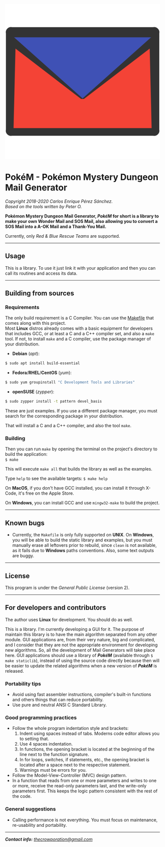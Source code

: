 <p align="center"><img src=resources/logo/pokem.png></p>  

# PokéM - Pokémon Mystery Dungeon Mail Generator

*Copyright 2018-2020 Carlos Enrique Pérez Sánchez.*  
*Based on the tools written by Peter O.*

**Pokémon Mystery Dungeon Mail Generator, *PokéM* for short is a library to make your own Wonder Mail and SOS Mail, also allowing you to convert a SOS Mail into a A-OK Mail and a Thank-You Mail.**  

Currently, only *Red & Blue Rescue Teams* are supported.

-----------------------------------------------------------------------------------------------------------------------------------

## Usage
This is a library. To use it just link it with your application and then you can call its routines and access its data.

-----------------------------------------------------------------------------------------------------------------------------------

## Building from sources

### Requirements
The only build requirement is a C Compiler. You can use the [Makefile](Makefile) that comes along with this project.  
Most **Linux** distros already comes with a basic equipment for developers that includes GCC, or at least a C and a C++ compiler set, and also a `make` tool. If not, to install `make` and a C compiler, use the package manager of your distribution.  

* **Debian** (*apt*):  
```sh
$ sudo apt install build-essential  
```

* **Fedora**/**RHEL**/**CentOS** (*yum*):  
```sh
$ sudo yum groupinstall "C Development Tools and Libraries"
```
  
* **openSUSE** (*zypper*):  
```sh
$ sudo zypper install -t pattern devel_basis
```

These are just examples. If you use a different package manager, you must search for the corresponding package in your distribution.

That will install a C and a C++ compiler, and also the tool `make`.  

### Building
Then you can run `make` by opening the terminal on the project's directory to build the application:  
`$ make`  

This will execute `make all` that builds the library as well as the examples.

Type `help` to see the available targets:
`$ make help`

On **MacOS**, if you don't have GCC installed, you can install it through X-Code, it's free on the Apple Store.

On **Windows**, you can install GCC and use `mingw32-make` to build the project.

-----------------------------------------------------------------------------------------------------------------------------------

## Known bugs
* Currently, the `Makefile` is only fully supported on **UNIX**. On **Windows**, you will be able to build the static library and examples, but you must manually erase all leftovers prior to rebuild, since `clean` is not available, as it fails due to **Windows** paths conventions. Also, some text outputs are buggy.

-----------------------------------------------------------------------------------------------------------------------------------

## License
This program is under the *General Public License* (version 2).  

-----------------------------------------------------------------------------------------------------------------------------------

## For developers and contributors
The author uses **Linux** for development. You should do as well.  

This is a library. I'm currently developing a GUI for it. The purpose of maintain this library is to have the main algorithm separated from any other module. GUI applications are, from their very nature, big and complicated, and I consider that they are not the appropriate environment for developing new algorithms. So, all the development of Mail Generators will take place here. GUI applications should use a library of ***PokéM*** (available through `$ make staticlib`), instead of using the source code directly because then will be easier to update the related algorithms when a new version of ***PokéM*** is released.

### Portability tips
* Avoid using fast assembler instructions, compiler's built-in functions and others things that can reduce portability.
* Use pure and neutral ANSI C Standard Library.

### Good programming practices
* Follow the whole program indentation style and brackets:
    1. Indent using spaces instead of tabs. Moderns code editor allows you to setting that.
    2. Use 4 spaces indentation.
    3. In functions, the opening bracket is located at the beginning of the line next to the function signature.
    4. In for loops, switches, if statements, etc., the opening bracket is located after a space next to the respective statement.
    5. Warnings must be errors for you.
* Follow the Model-View-Controller (MVC) design pattern.
* In a function that reads from one or more parameters and writes to one or more, receive the read-only parameters last, and the write-only parameters first. This keeps the logic pattern consistent with the rest of the code.

### General suggestions
* Calling performance is not everything. You must focus on maintenance, re-usability and portability.

-----------------------------------------------------------------------------------------------------------------------------------

***Contact info:*** [*thecrowporation@gmail.com*](mailto:thecrowporation@gmail.com)
